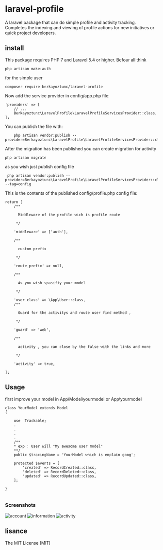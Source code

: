 
# laravel-profile

A laravel package that can do simple profile and activity tracking. Completes the indexing and viewing of profile actions for new initiatives or quick project developers.

## install

This package requires PHP 7 and Laravel 5.4 or higher.
Befour all think 

```
php artisan make:auth
```
for the simple user 

```
composer require berkayoztunc/laravel-profile

```

Now add the service provider in config/app.php file:
```
'providers' => [
    // ...
    Berkayoztunc\LaravelProfile\LaravelProfileServicesProvider::class,
];
```

You can publish the file with:
```
    php artisan vendor:publish --provider=Berkayoztunc\LaravelProfile\LaravelProfileServicesProvider::class
```

After the migration has been published you can create migration for activity
```
php artisan migrate
```

as you wish just publish config file
```
 php artisan vendor:publish --provider=Berkayoztunc\LaravelProfile\LaravelProfileServicesProvider::class --tag=config
```
This is the contents of the published config/profile.php config file:


```
return [
    /**
    
      Middleware of the profile wich is profile route
    
     */
    
    'middleware' => ['auth'],
    
    /**
    
      custom prefix
    
     */
    
    'route_prefix' => null,
    
    /**
      
      As you wish spasifiy your model
     
     */
     
    'user_class' => \App\User::class,
    /**
    
      Guard for the activitys and route user find method ,
    
     */
     
    'guard' => 'web',

    /**
     
      activity , you can close by the false with the links and more
     
     */
     
    'activity' => true,

];
```

## Usage

first improve your model in App\Model\yourmodel or App\yourmodel

```
class YourModel extends Model 
{

    use  Trackable;
    .
    .
    .
    .
    /**
    * exp : User will "My awesome user model"
    **/
    public $tracingName = 'YourModel which is emplain goog';
   
    protected $events = [
        'created' => RecordCreated::class,
        'deleted' => RecordDeleted::class,
        'updated' => RecordUpdated::class,
    ];

}    
    
```

### Screenshots

![account](https://berkayoztunc.github.io/laravel-profile/account.png)
![information](https://berkayoztunc.github.io/laravel-profile/information.png)
![activity](https://berkayoztunc.github.io/laravel-profile/activity.png)


## lisance

The MIT License (MIT)